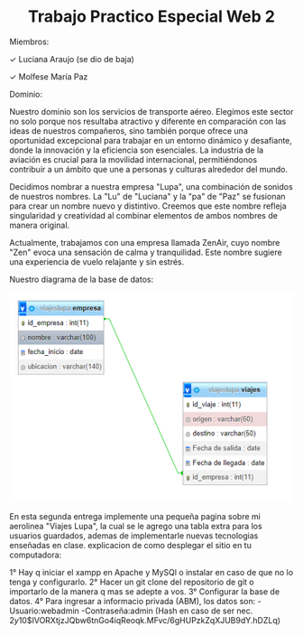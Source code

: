 <h1 align="center">Trabajo Practico Especial Web 2</h1>
Miembros:

✓ Luciana Araujo (se dio de baja)

✓ Molfese María Paz


Dominio:

Nuestro dominio son los servicios de transporte aéreo. Elegimos este sector no solo porque nos resultaba atractivo y diferente en comparación con las ideas de nuestros compañeros, sino también porque ofrece una oportunidad excepcional para trabajar en un entorno dinámico y desafiante, donde la innovación y la eficiencia son esenciales. La industria de la aviación es crucial para la movilidad internacional, permitiéndonos contribuir a un ámbito que une a personas y culturas alrededor del mundo.

Decidimos nombrar a nuestra empresa "Lupa", una combinación de sonidos de nuestros nombres. La "Lu" de "Luciana" y la "pa" de "Paz" se fusionan para crear un nombre nuevo y distintivo. Creemos que este nombre refleja singularidad y creatividad al combinar elementos de ambos nombres de manera original.

Actualmente, trabajamos con una empresa llamada ZenAir, cuyo nombre "Zen" evoca una sensación de calma y tranquilidad. Este nombre sugiere una experiencia de vuelo relajante y sin estrés.

Nuestro diagrama de la base de datos:

![Diagrama](/diagrama.png)

En esta segunda entrega implemente una pequeña pagina sobre mi aerolinea "Viajes Lupa", la cual se le agrego una tabla extra para los usuarios guardados, ademas de implementarle nuevas tecnologias enseñadas en clase.
explicacion de como desplegar el sitio en tu computadora:

1° Hay q iniciar el xampp en Apache y MySQl o instalar en caso de que no lo tenga y configurarlo.
2° Hacer un git clone del repositorio de git o importarlo de la manera q mas se adepte a vos.
3° Configurar la base de datos.
4° Para ingresar a informacio privada (ABM), los datos son: -Usuario:webadmin
                                                            -Contraseña:admin (Hash en caso de ser nec. $2y$10$IVORXtjzJQbw6tnGo4iqReoqk.MFvc/6gHUPzkZqXJUB9dY.hDZLq)


